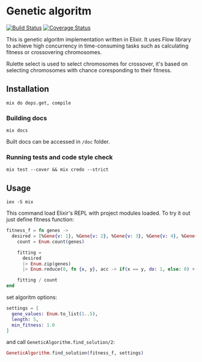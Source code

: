 # Genetic algoritm
[![Build Status](https://travis-ci.org/jakub-gonet/genetic-alchemy.svg?branch=master)](https://travis-ci.org/jakub-gonet/genetic-alchemy) [![Coverage Status](https://coveralls.io/repos/github/jakub-gonet/genetic-alchemy/badge.svg?branch=master)](https://coveralls.io/github/jakub-gonet/genetic-alchemy?branch=master)  

This is genetic algoritm implementation written in Elixir.
It uses Flow library to achieve high concurrency in time-consuming tasks such as calculating fitness or crossovering chromosomes.

Rulette select is used to select chromosomes for crossover, it's based on selecting chromosomes with chance coresponding to their fitness.

## Installation
```
mix do deps.get, compile
```

### Building docs
```
mix docs
```
Built docs can be accessed in `/doc` folder.

### Running tests and code style check
```
mix test --cover && mix credo --strict
```

## Usage
```
iex -S mix
```
This command load Elixir's REPL with project modules loaded.
To try it out just define fitness function:
```elixir
fitness_f = fn genes ->
  desired = [%Gene{v: 1}, %Gene{v: 2}, %Gene{v: 3}, %Gene{v: 4}, %Gene{v: 5}]
    count = Enum.count(genes)

    fitting =
      desired
      |> Enum.zip(genes)
      |> Enum.reduce(0, fn {x, y}, acc -> if(x == y, do: 1, else: 0) + acc end)

    fitting / count
end
```
set algoritm options:
```elixir
settings = [
  gene_values: Enum.to_list(1..5),
  length: 5,
  min_fitness: 1.0
]
```
and call `GeneticAlgorithm.find_solution/2`:
```elixir
GeneticAlgorithm.find_solution(fitness_f, settings)
```
